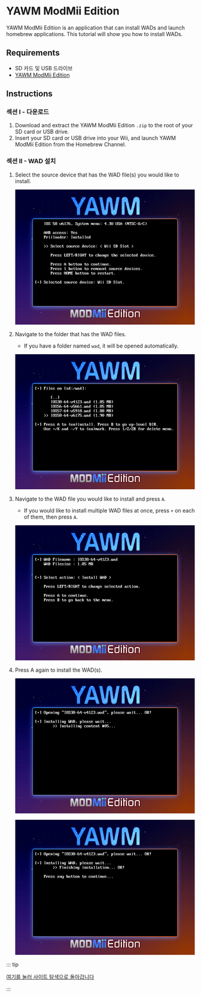 # YAWM ModMii Edition

YAWM ModMii Edition is an application that can install WADs and launch homebrew applications.
This tutorial will show you how to install WADs.

## Requirements

- SD 카드 및 USB 드라이브
- [YAWM ModMii Edition](https://oscwii.org/library/app/yawmme)

## Instructions

### 섹션 I - 다운로드

1. Download and extract the YAWM ModMii Edition `.zip` to the root of your SD card or USB drive.
2. Insert your SD card or USB drive into your Wii, and launch YAWM ModMii Edition from the Homebrew Channel.

### 섹션 II - WAD 설치

1. Select the source device that has the WAD file(s) you would like to install.

   ![](/images/homebrew/yawmME/source_device.png)

2. Navigate to the folder that has the WAD files.

   - If you have a folder named `wad`, it will be opened automatically.

   ![](/images/homebrew/yawmME/file_selection.png)

3. Navigate to the WAD file you would like to install and press `A`.

   - If you would like to install multiple WAD files at once, press `+` on each of them, then press `A`.

   ![](/images/homebrew/yawmME/install_wad.png)

4. Press A again to install the WAD(s).

   ![](/images/homebrew/yawmME/installing_wad.png)

   ![](/images/homebrew/yawmME/installing_wad_ok.png)

::: tip

[여기를 눌러 사이트 탐색으로 돌아갑니다](site-navigation)

:::
